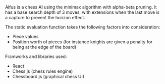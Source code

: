 Alfus is a chess AI using the minimax algorithm with alpha-beta pruning. It has a base search depth of 3 moves, with extensions when the last move is a capture to prevent the horizon effect. 

The static evaluation function takes the following factors into consideration:
- Piece values
- Position worth of pieces (for instance knights are given a penalty for being at the edge of the board)

Framworks and libraries used:
- React
- Chess js (chess rules engine)
- Chessboard js (graphical chess UI)

